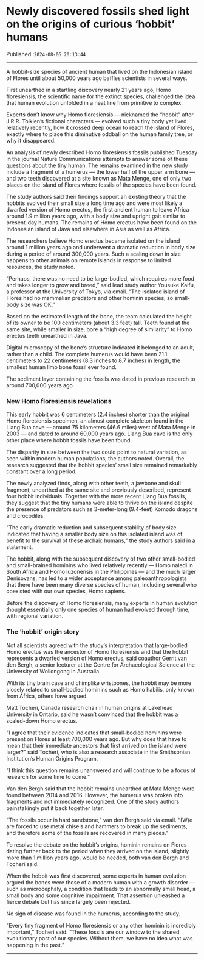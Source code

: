 # Newly discovered fossils shed light on the origins of curious ‘hobbit’ humans

Published :`2024-08-06 20:13:44`

---

A hobbit-size species of ancient human that lived on the Indonesian island of Flores until about 50,000 years ago baffles scientists in several ways.

First unearthed in a startling discovery nearly 21 years ago, Homo floresiensis, the scientific name for the extinct species, challenged the idea that human evolution unfolded in a neat line from primitive to complex.

Experts don’t know why Homo floresiensis — nicknamed the “hobbit” after J.R.R. Tolkien’s fictional characters — evolved such a tiny body yet lived relatively recently, how it crossed deep ocean to reach the island of Flores, exactly where to place this diminutive oddball on the human family tree, or why it disappeared.

An analysis of newly described Homo floresiensis fossils published Tuesday in the journal Nature Communications attempts to answer some of these questions about the tiny human. The remains examined in the new study include a fragment of a humerus — the lower half of the upper arm bone — and two teeth discovered at a site known as Mata Menge, one of only two places on the island of Flores where fossils of the species have been found.

The study authors said their findings support an existing theory that the hobbits evolved their small size a long time ago and were most likely a dwarfed version of Homo erectus, the first ancient human to leave Africa around 1.9 million years ago, with a body size and upright gait similar to present-day humans. The remains of Homo erectus have been found on the Indonesian island of Java and elsewhere in Asia as well as Africa.

The researchers believe Homo erectus became isolated on the island around 1 million years ago and underwent a dramatic reduction in body size during a period of around 300,000 years. Such a scaling down in size happens to other animals on remote islands in response to limited resources, the study noted.

“Perhaps, there was no need to be large-bodied, which requires more food and takes longer to grow and breed,” said lead study author Yousuke Kaifu, a professor at the University of Tokyo, via email. “The isolated island of Flores had no mammalian predators and other hominin species, so small-body size was OK.”

Based on the estimated length of the bone, the team calculated the height of its owner to be 100 centimeters (about 3.3 feet) tall. Teeth found at the same site, while smaller in size, bore a “high degree of similarity” to Homo erectus teeth unearthed in Java.

Digital microscopy of the bone’s structure indicated it belonged to an adult, rather than a child. The complete humerus would have been 21.1 centimeters to 22 centimeters (8.3 inches to 8.7 inches) in length, the smallest human limb bone fossil ever found.

The sediment layer containing the fossils was dated in previous research to around 700,000 years ago.

### New Homo floresiensis revelations

This early hobbit was 6 centimeters (2.4 inches) shorter than the original Homo floresiensis specimen, an almost complete skeleton found in the Liang Bua cave — around 75 kilometers (46.6 miles) west of Mata Menge in 2003 — and dated to around 60,000 years ago. Liang Bua cave is the only other place where hobbit fossils have been found.

The disparity in size between the two could point to natural variation, as seen within modern human populations, the authors noted. Overall, the research suggested that the hobbit species’ small size remained remarkably constant over a long period.

The newly analyzed finds, along with other teeth, a jawbone and skull fragment, unearthed at the same site and previously described, represent four hobbit individuals. Together with the more recent Liang Bua fossils, they suggest that the tiny humans were able to thrive on the island despite the presence of predators such as 3-meter-long (9.4-feet) Komodo dragons and crocodiles.

“The early dramatic reduction and subsequent stability of body size indicated that having a smaller body size on this isolated island was of benefit to the survival of these archaic humans,” the study authors said in a statement.

The hobbit, along with the subsequent discovery of two other small-bodied and small-brained hominins who lived relatively recently — Homo naledi in South Africa and Homo luzonensis in the Philippines — and the much larger Denisovans, has led to a wider acceptance among paleoanthropologists that there have been many diverse species of human, including several who coexisted with our own species, Homo sapiens.

Before the discovery of Homo floresiensis, many experts in human evolution thought essentially only one species of human had evolved through time, with regional variation.

### The ‘hobbit’ origin story

Not all scientists agreed with the study’s interpretation that large-bodied Homo erectus was the ancestor of Homo floresiensis and that the hobbit represents a dwarfed version of Homo erectus, said coauthor Gerrit van den Bergh, a senior lecturer at the Centre for Archaeological Science at the University of Wollongong in Australia.

With its tiny brain case and chimplike wristbones, the hobbit may be more closely related to small-bodied hominins such as Homo habilis, only known from Africa, others have argued.

Matt Tocheri, Canada research chair in human origins at Lakehead University in Ontario, said he wasn’t convinced that the hobbit was a scaled-down Homo erectus.

“I agree that their evidence indicates that small-bodied hominins were present on Flores at least 700,000 years ago. But why does that have to mean that their immediate ancestors that first arrived on the island were larger?” said Tocheri, who is also a research associate in the Smithsonian Institution’s Human Origins Program.

“I think this question remains unanswered and will continue to be a focus of research for some time to come.”

Van den Bergh said that the hobbit remains unearthed at Mata Menge were found between 2014 and 2016. However, the humerus was broken into fragments and not immediately recognized. One of the study authors painstakingly put it back together later.

“The fossils occur in hard sandstone,” van den Bergh said via email. “(W)e are forced to use metal chisels and hammers to break up the sediments, and therefore some of the fossils are recovered in many pieces.”

To resolve the debate on the hobbit’s origins, hominin remains on Flores dating further back to the period when they arrived on the island, slightly more than 1 million years ago, would be needed, both van den Bergh and Tocheri said.

When the hobbit was first discovered, some experts in human evolution argued the bones were those of a modern human with a growth disorder — such as microcephaly, a condition that leads to an abnormally small head, a small body and some cognitive impairment. That assertion unleashed a fierce debate but has since largely been rejected.

No sign of disease was found in the humerus, according to the study.

“Every tiny fragment of Homo floresiensis or any other hominin is incredibly important,” Tocheri said. “These fossils are our window to the shared evolutionary past of our species. Without them, we have no idea what was happening in the past.”

---

